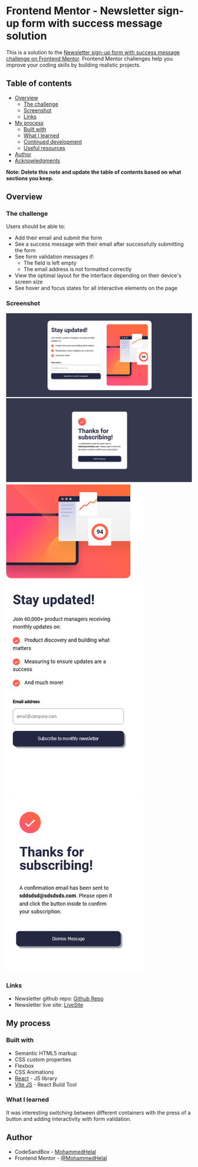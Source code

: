 # Frontend Mentor - Newsletter sign-up form with success message solution

This is a solution to the [Newsletter sign-up form with success message challenge on Frontend Mentor](https://www.frontendmentor.io/challenges/newsletter-signup-form-with-success-message-3FC1AZbNrv). Frontend Mentor challenges help you improve your coding skills by building realistic projects.

## Table of contents

- [Overview](#overview)
  - [The challenge](#the-challenge)
  - [Screenshot](#screenshot)
  - [Links](#links)
- [My process](#my-process)
  - [Built with](#built-with)
  - [What I learned](#what-i-learned)
  - [Continued development](#continued-development)
  - [Useful resources](#useful-resources)
- [Author](#author)
- [Acknowledgments](#acknowledgments)

**Note: Delete this note and update the table of contents based on what sections you keep.**

## Overview

### The challenge

Users should be able to:

- Add their email and submit the form
- See a success message with their email after successfully submitting the form
- See form validation messages if:
  - The field is left empty
  - The email address is not formatted correctly
- View the optimal layout for the interface depending on their device's screen size
- See hover and focus states for all interactive elements on the page

### Screenshot

![Newsletter sign up desktop](./msc/newsletter-sign-up-desktop.png)
![Newsletter thank you desktop](./msc/newsletter-thank-you-desktop.png)
![Newsletter sign up mobile](./msc/newsletter-sign-up-mobile.png)
![Newsletter thank you mobile](./msc/newsletter-thank-you-mobile.png)

### Links

- Newsletter github repo: [Github Repo](https://your-solution-url.com)
- Newsletter live site: [LiveSite](https://your-live-site-url.com)

## My process

### Built with

- Semantic HTML5 markup
- CSS custom properties
- Flexbox
- CSS Animations
- [React](https://reactjs.org/) - JS library
- [Vite JS](https://vitejs.dev/) - React Build Tool

### What I learned

It was interesting switching between different containers with the press of a button and adding interactivity with form validation.

## Author

- CodeSandBox - [MohammedHelal](https://codesandbox.io/u/MohammedHelal)
- Frontend Mentor - [@MohammedHelal](https://www.frontendmentor.io/profile/MohammedHelal)
